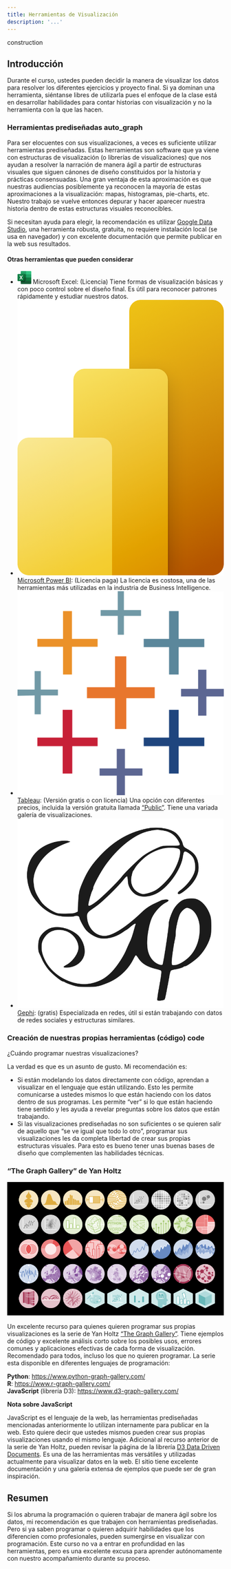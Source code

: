 ```yaml
---
title: Herramientas de Visualización
description: '...'
---
```


<span class="material-icons title-icon">construction</span>

## Introducción

Durante el curso, ustedes pueden decidir la manera de visualizar los datos para resolver los diferentes ejercicios y proyecto final. Si ya dominan una herramienta, siéntanse libres de utilizarla pues el enfoque de la clase está en desarrollar habilidades para contar historias con visualización y no la herramienta con la que las hacen.

### Herramientas prediseñadas <span class="material-icons subtitle-icon">auto_graph</span>

Para ser elocuentes con sus visualizaciones, a veces es suficiente utilizar herramientas prediseñadas. Estas herramientas son software que ya viene con estructuras de visualización (o librerías de visualizaciones) que nos ayudan a resolver la narración de manera ágil a partir de estructuras visuales que siguen cánones de diseño constituidos por la historia y prácticas consensuadas. Una gran ventaja de esta aproximación es que nuestras audiencias posiblemente ya reconocen la mayoría de estas aproximaciones a la visualización: mapas, histogramas, pie-charts, etc. Nuestro trabajo se vuelve entonces depurar y hacer aparecer nuestra historia dentro de estas estructuras visuales reconocibles.

Si necesitan ayuda para elegir, la recomendación es utilizar <a href="https://datastudio.google.com/" target="_blank">Google Data Studio</a>, una herramienta robusta, gratuita, no requiere instalación local (se usa en navegador) y con excelente documentación que permite publicar en la web sus resultados.

#### Otras herramientas que pueden considerar

- <img src="/vysimgs/excel.png" class="inline-icon" alt="Microsoft Excel icon" /> Microsoft Excel: (Licencia) Tiene formas de visualización básicas y con poco control sobre el diseño final. Es útil para reconocer patrones rápidamente y estudiar nuestros datos.
- <img src="/vysimgs/PowerBI.png" class="inline-icon" alt="Microsoft Power BI icon" /><a href="https://powerbi.microsoft.com/" target="_blank">Microsoft Power BI</a>: (Licencia paga) La licencia es costosa, una de las herramientas más utilizadas en la industria de Business Intelligence.
- <img src="/vysimgs/tableau-software.svg" class="inline-icon" alt="Tableau icon" /><a href="https://www.tableau.com/products/public" target="_blank">Tableau</a>: (Versión gratis o con licencia) Una opción con diferentes precios, incluida la versión gratuita llamada <a href="https://www.tableau.com/products/public" target="_blank">“Public”</a>. Tiene una variada galería de visualizaciones.
- <img src="/vysimgs/gephi-icon.svg" class="inline-icon" alt="Gephi icon" /><a href="https://gephi.org/" target="_blank">Gephi</a>: (gratis) Especializada en redes, útil si están trabajando con datos de redes sociales y estructuras similares.

### Creación de nuestras propias herramientas (código) <span class="material-icons subtitle-icon">code</span>

¿Cuándo programar nuestras visualizaciones?

La verdad es que es un asunto de gusto. Mi recomendación es:

- Si están modelando los datos directamente con código, aprendan a visualizar en el lenguaje que están utilizando. Esto les permite comunicarse a ustedes mismos lo que están haciendo con los datos dentro de sus programas. Les permite “ver” si lo que están haciendo tiene sentido y les ayuda a revelar preguntas sobre los datos que están trabajando.
- Si las visualizaciones prediseñadas no son suficientes o se quieren salir de aquello que “se ve igual que todo lo otro”, programar sus visualizaciones les da completa libertad de crear sus propias estructuras visuales. Para esto es bueno tener unas buenas bases de diseño que complementen las habilidades técnicas.

### “The Graph Gallery” de Yan Holtz

<a href="https://www.python-graph-gallery.com/" target="_blank"><img src="/vysimgs/the-graph-gallery.png" /></a>

Un excelente recurso para quienes quieren programar sus propias visualizaciones es la serie de Yan Holtz <a href="https://www.python-graph-gallery.com/" target="_blank">“The Graph Gallery”</a>. Tiene ejemplos de código y excelente análisis corto sobre los posibles usos, errores comunes y aplicaciones efectivas de cada forma de visualización. Recomendado para todos, incluso los que no quieren programar. La serie esta disponible en diferentes lenguajes de programación:

**Python**: <a href="https://www.python-graph-gallery.com/" target="_blank">https://www.python-graph-gallery.com/</a>  
**R**: <a href="https://www.r-graph-gallery.com/" target="_blank">https://www.r-graph-gallery.com/</a>  
**JavaScript** (librería D3): <a href="https://www.d3-graph-gallery.com/" target="_blank">https://www.d3-graph-gallery.com/</a>

**Nota sobre JavaScript**

JavaScript es el lenguaje de la web, las herramientas prediseñadas mencionadas anteriormente lo utilizan internamente para publicar en la web. Esto quiere decir que ustedes mismos pueden crear sus propias visualizaciones usando el mismo lenguaje. Adicional al recurso anterior de la serie de Yan Holtz, pueden revisar la página de la librería <a href="https://d3js.org/" target="_blank">D3 Data Driven Documents</a>. Es una de las herramientas más versátiles y utilizadas actualmente para visualizar datos en la web. El sitio tiene excelente documentación y una galería extensa de ejemplos que puede ser de gran inspiración.

## Resumen

Si los abruma la programación o quieren trabajar de manera ágil sobre los datos, mi recomendación es que trabajen con herramientas prediseñadas. Pero si ya saben programar o quieren adquirir habilidades que los diferencien como profesionales, pueden sumergirse en visualizar con programación. Este curso no va a entrar en profundidad en las herramientas, pero es una excelente excusa para aprender autónomamente con nuestro acompañamiento durante su proceso.
